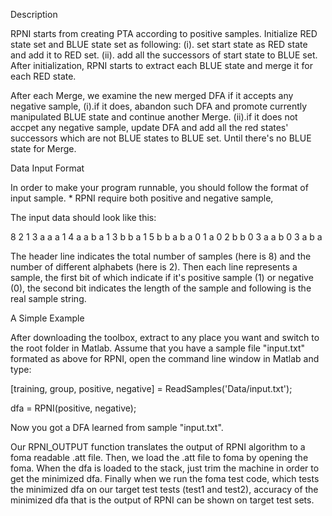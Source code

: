 Description

RPNI starts from creating PTA according to positive samples. Initialize RED state set and
BLUE state set as following:
	(i). set start state as RED state and add it to RED set.
	(ii). add all the successors of start state to BLUE set.
After initialization, RPNI starts to extract each BLUE state and merge it for each RED state.

After each Merge, we examine the new merged DFA if it accepts any negative sample,
	(i).if it does, abandon such DFA and promote currently manipulated BLUE state and continue another Merge.
	(ii).if it does not accpet any negative sample, update DFA and add all the red states' successors which are not BLUE states to BLUE set. Until there's no BLUE state for Merge.

Data Input Format

In order to make your program runnable, you should follow the format of input sample. * RPNI require both positive and negative sample,

The input data should look like this:

8 2
1 3 a a a
1 4 a a b a
1 3 b b a
1 5 b b a b a
0 1 a
0 2 b b
0 3 a a b
0 3 a b a

The header line indicates the total number of samples (here is 8) and the number of different alphabets (here is 2).
Then each line represents a sample, the first bit of which indicate if it's positive sample (1) or negative (0), 
the second bit indicates the length of the sample and following is the real sample string.

A Simple Example

After downloading the toolbox, extract to any place you want and switch to the root folder in Matlab.
Assume that you have a sample file "input.txt" formated as above for RPNI, open the command line window in Matlab and type:

[training, group, positive, negative] = ReadSamples('Data/input.txt');

dfa = RPNI(positive, negative);

Now you got a DFA learned from sample "input.txt".

Our RPNI_OUTPUT function translates the output of RPNI algorithm to a foma readable .att file.
Then, we load the .att file to foma by opening the foma. When the dfa is loaded to the stack, just trim the machine in order to get the minimized dfa.
Finally when we run the foma test code, which tests the minimized dfa on our target test tests (test1 and test2), accuracy of the minimized dfa that is the output of RPNI can be shown on target test sets.
